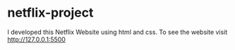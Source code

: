 # netflix-project
I developed this Netflix Website using html and css. To see the website visit  http://127.0.0.1:5500
